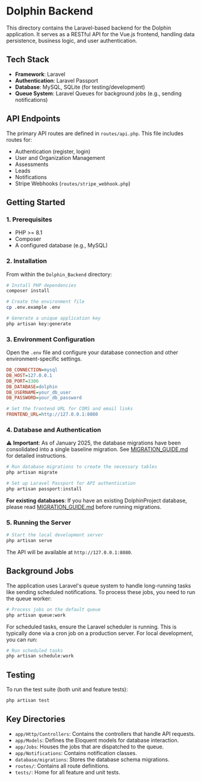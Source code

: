 # Dolphin Backend

This directory contains the Laravel-based backend for the Dolphin application. It serves as a RESTful API for the Vue.js frontend, handling data persistence, business logic, and user authentication.

## Tech Stack

-   **Framework**: Laravel
-   **Authentication**: Laravel Passport
-   **Database**: MySQL, SQLite (for testing/development)
-   **Queue System**: Laravel Queues for background jobs (e.g., sending notifications)

## API Endpoints

The primary API routes are defined in `routes/api.php`. This file includes routes for:

-   Authentication (register, login)
-   User and Organization Management
-   Assessments
-   Leads
-   Notifications
-   Stripe Webhooks (`routes/stripe_webhook.php`)

## Getting Started

### 1. Prerequisites

-   PHP >= 8.1
-   Composer
-   A configured database (e.g., MySQL)

### 2. Installation

From within the `Dolphin_Backend` directory:

```bash
# Install PHP dependencies
composer install

# Create the environment file
cp .env.example .env

# Generate a unique application key
php artisan key:generate
```

### 3. Environment Configuration

Open the `.env` file and configure your database connection and other environment-specific settings.

```ini
DB_CONNECTION=mysql
DB_HOST=127.0.0.1
DB_PORT=3306
DB_DATABASE=dolphin
DB_USERNAME=your_db_user
DB_PASSWORD=your_db_password

# Set the frontend URL for CORS and email links
FRONTEND_URL=http://127.0.0.1:8080
```

### 4. Database and Authentication

⚠️ **Important**: As of January 2025, the database migrations have been consolidated into a single baseline migration. See [MIGRATION_GUIDE.md](MIGRATION_GUIDE.md) for detailed instructions.

```bash
# Run database migrations to create the necessary tables
php artisan migrate

# Set up Laravel Passport for API authentication
php artisan passport:install
```

**For existing databases**: If you have an existing DolphinProject database, please read [MIGRATION_GUIDE.md](MIGRATION_GUIDE.md) before running migrations.

### 5. Running the Server

```bash
# Start the local development server
php artisan serve
```

The API will be available at `http://127.0.0.1:8080`.

## Background Jobs

The application uses Laravel's queue system to handle long-running tasks like sending scheduled notifications. To process these jobs, you need to run the queue worker:

```bash
# Process jobs on the default queue
php artisan queue:work
```

For scheduled tasks, ensure the Laravel scheduler is running. This is typically done via a cron job on a production server. For local development, you can run:

```bash
# Run scheduled tasks
php artisan schedule:work
```

## Testing

To run the test suite (both unit and feature tests):

```bash
php artisan test
```

## Key Directories

-   `app/Http/Controllers`: Contains the controllers that handle API requests.
-   `app/Models`: Defines the Eloquent models for database interaction.
-   `app/Jobs`: Houses the jobs that are dispatched to the queue.
-   `app/Notifications`: Contains notification classes.
-   `database/migrations`: Stores the database schema migrations.
-   `routes/`: Contains all route definitions.
-   `tests/`: Home for all feature and unit tests.
